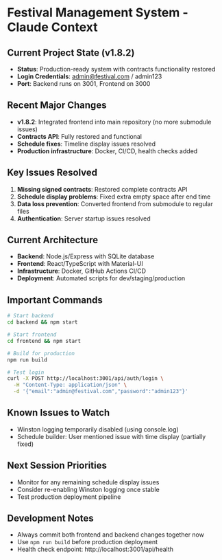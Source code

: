 # Festival Management System - Claude Context

## Current Project State (v1.8.2)
- **Status**: Production-ready system with contracts functionality restored
- **Login Credentials**: admin@festival.com / admin123
- **Port**: Backend runs on 3001, Frontend on 3000

## Recent Major Changes
- **v1.8.2**: Integrated frontend into main repository (no more submodule issues)
- **Contracts API**: Fully restored and functional
- **Schedule fixes**: Timeline display issues resolved
- **Production infrastructure**: Docker, CI/CD, health checks added

## Key Issues Resolved
1. **Missing signed contracts**: Restored complete contracts API
2. **Schedule display problems**: Fixed extra empty space after end time
3. **Data loss prevention**: Converted frontend from submodule to regular files
4. **Authentication**: Server startup issues resolved

## Current Architecture
- **Backend**: Node.js/Express with SQLite database
- **Frontend**: React/TypeScript with Material-UI
- **Infrastructure**: Docker, GitHub Actions CI/CD
- **Deployment**: Automated scripts for dev/staging/production

## Important Commands
```bash
# Start backend
cd backend && npm start

# Start frontend  
cd frontend && npm start

# Build for production
npm run build

# Test login
curl -X POST http://localhost:3001/api/auth/login \
  -H "Content-Type: application/json" \
  -d '{"email":"admin@festival.com","password":"admin123"}'
```

## Known Issues to Watch
- Winston logging temporarily disabled (using console.log)
- Schedule builder: User mentioned issue with time display (partially fixed)

## Next Session Priorities
- Monitor for any remaining schedule display issues
- Consider re-enabling Winston logging once stable
- Test production deployment pipeline

## Development Notes
- Always commit both frontend and backend changes together now
- Use `npm run build` before production deployment
- Health check endpoint: http://localhost:3001/api/health